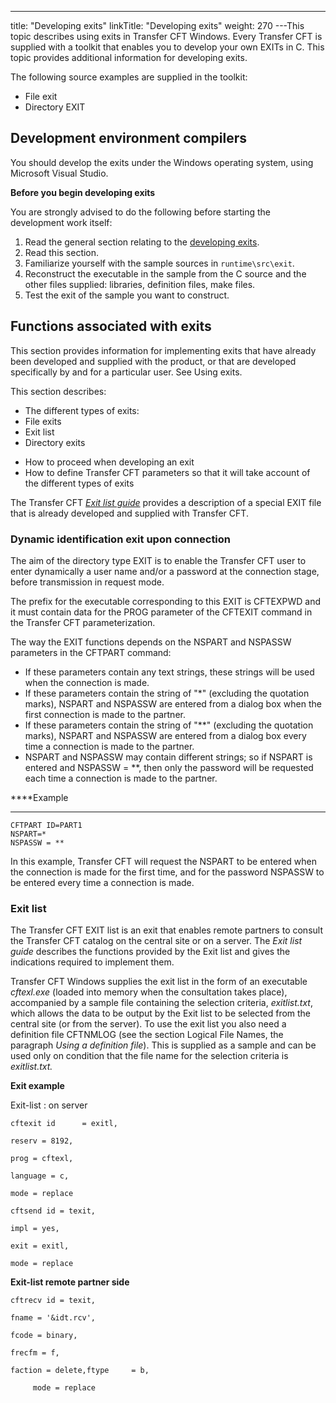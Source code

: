 ---
title: "Developing  exits"
linkTitle: "Developing exits"
weight: 270
---This topic describes using exits
in Transfer CFT Windows. Every Transfer CFT is supplied
with a toolkit that enables you to develop your own EXITs
in C. This topic provides additional information
for developing exits.

The following source examples are supplied in the toolkit:

* File exit
* Directory EXIT

## Development environment compilers

You should develop the exits under the Windows operating system, using
Microsoft Visual Studio.

****Before you begin developing exits****

You are strongly advised to do the following before starting the development
work itself:

1. Read the general section relating to
    the [developing exits](../../../../../app_integration_intro/managing_exits).
1. Read this section.
1. Familiarize yourself with the sample sources in `runtime\src\exit`.
1. Reconstruct the executable
    in the sample from the C source and the other files supplied: libraries,
    definition files, make files.
1. Test the exit of the sample
    you want to construct.

<span id="Functions_associated_with_exits"></span>

## Functions associated with exits

This section provides information for implementing exits that have already been developed and supplied with
the product, or that are developed specifically by and for a particular
user. See Using exits.

This section describes:

* The different types of exits:
* File exits
* Exit list
* Directory exits

<!-- -->

* How to proceed
    when developing an exit
* How to define Transfer
    CFT parameters so that it will take account of the different types of
    exits

The Transfer CFT *[Exit list guide](#Developing_exits)* provides a
description of a special EXIT file that is already developed
and supplied with Transfer CFT.

<span id="Dynamic_identification_exit_upon_connection"></span>

### Dynamic identification exit upon connection

The aim of the directory type EXIT is to enable the Transfer CFT user
to enter dynamically a user name and/or a password at the connection stage,
before transmission in request mode.

The prefix for the executable corresponding to this EXIT is CFTEXPWD
and it must contain data for the PROG parameter of the CFTEXIT command
in the Transfer CFT parameterization.

The way the EXIT functions depends on the NSPART and NSPASSW parameters
in the CFTPART command:

* If these parameters
    contain any text strings, these strings will be used when the connection
    is made.
* If these parameters
    contain the string of "\*" (excluding the quotation marks), NSPART
    and NSPASSW are entered from a dialog box when the first connection is
    made to the partner.
* If these parameters
    contain the string of "\*\*" (excluding the quotation marks),
    NSPART and NSPASSW are entered from a dialog box every time a connection
    is made to the partner.
* NSPART and NSPASSW
    may contain different strings; so if NSPART is entered and NSPASSW = \*\*,
    then only the password will be requested each time a connection is made
    to the partner.  

****Example  
****

`CFTPART ID=PART1`  
`NSPART=*`  
`NSPASSW = **`  

In this example, Transfer CFT will request the NSPART
to be entered when the connection is made for the first time, and for
the password NSPASSW to be entered every time a connection is made.

<span id="Exit_list"></span>

### Exit list

The Transfer CFT EXIT list is an exit that enables remote partners to consult the Transfer
CFT catalog on the central site or on a server. The *Exit list guide* describes the functions provided by
the Exit list and gives the indications required to implement them.

Transfer CFT Windows supplies the exit list in the form
of an executable *cftexl.exe* (loaded into memory when the consultation
takes place), accompanied by a sample file containing the selection criteria,
*exitlist.txt*, which allows the data to be output by the Exit list
to be selected from the central site (or from the server). To use the exit list you also need a definition file CFTNMLOG (see
the section Logical File Names, the paragraph *Using
a definition file*). This is supplied as a sample and can be used only
on condition that the file name for the selection criteria is *exitlist.txt.*

****Exit example****

Exit-list
: on server

`cftexit id      = exitl,`

`reserv = 8192,`

`prog = cftexl,`

`language = c,`

`mode = replace`

`cftsend id = texit,`

`impl = yes,`

`exit = exitl,`

`mode = replace`

****Exit-list remote partner side****

`cftrecv id = texit,`

`fname = '&idt.rcv',`

`fcode = binary,`

`frecfm = f,`

`faction = delete,ftype     = b,`

`     mode = replace`

 
